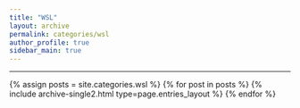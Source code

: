 ```yaml
---
title: "WSL"
layout: archive
permalink: categories/wsl
author_profile: true
sidebar_main: true
---
```


<!-- 공백이 포함되어 있는 카테고리 이름의 경우 site.categories.['a b c'] 이런식으로! -->

***

{% assign posts = site.categories.wsl %}
{% for post in posts %} {% include archive-single2.html type=page.entries_layout %} {% endfor %}